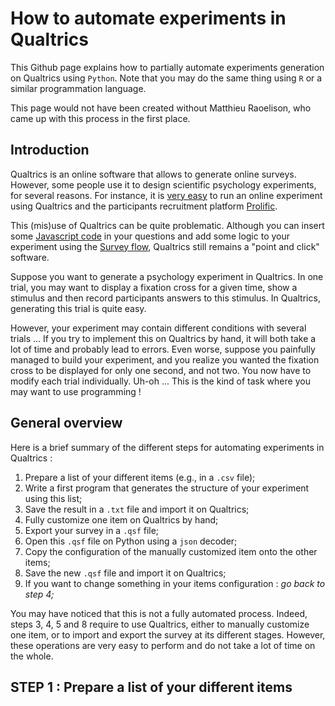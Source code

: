 # How to automate experiments in Qualtrics

This Github page explains how to partially automate experiments generation on Qualtrics using `Python`. Note that you may do the same thing using `R` or a similar programmation language.

This page would not have been created without Matthieu Raoelison, who came up with this process in the first place.

## Introduction

Qualtrics is an online software that allows to generate online surveys. However, some people use it to design scientific psychology experiments, for several reasons. For instance, it is [very easy](https://researcher-help.prolific.co/hc/en-gb/articles/360009224113-Qualtrics-Integration-Guide#heading-1) to run an online experiment using Qualtrics and the participants recruitment platform [Prolific](https://www.prolific.com/).

This (mis)use of Qualtrics can be quite problematic. Although you can insert some [Javascript code](https://www.qualtrics.com/support/survey-platform/survey-module/question-options/add-javascript/) in your questions and add some logic to your experiment using the [Survey flow](https://www.qualtrics.com/support/survey-platform/survey-module/survey-flow/survey-flow-overview/), Qualtrics still remains a "point and click" software.

Suppose you want to generate a psychology experiment in Qualtrics. In one trial, you may want to display a fixation cross for a given time, show a stimulus  and then record participants answers to this stimulus. In Qualtrics, generating this trial is quite easy.

However, your experiment may contain different conditions with several trials ... If you try to implement this on Qualtrics by hand, it will both take a lot of time and probably lead to errors. Even worse, suppose you painfully managed to build your experiment, and you realize you wanted the fixation cross to be displayed for only one second, and not two. You now have to modify each trial individually. Uh-oh ...  This is the kind of task where you may want to use programming !

## General overview

Here is a brief summary of the different steps for automating experiments in Qualtrics :

1. Prepare a list of your different items (e.g., in a `.csv` file);
2. Write a first program that generates the structure of your experiment using this list;
3. Save the result in a `.txt` file and import it on Qualtrics;
4. Fully customize one item on Qualtrics by hand;
5. Export your survey in a `.qsf` file;
6. Open this `.qsf` file on Python using a `json` decoder;
7. Copy the configuration of the manually customized item onto the other items;
8. Save the new `.qsf` file and import it on Qualtrics;
9. If you want to change something in your items configuration : *go back to step 4;*

You may have noticed that this is not a fully automated process. Indeed, steps 3, 4, 5 and 8 require to use Qualtrics, either to manually customize one item, or to import and export the survey at its different stages. However, these operations are very easy to perform and do not take a lot of time on the whole.

## STEP 1 : Prepare a list of your different items


